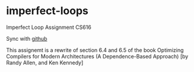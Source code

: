 # imperfect-loops
Imperfect Loop Assignment CS616

Sync with [github](https://github.com/adhuliya/imperfect-loops.git)

This assignemt is a rewrite of section 6.4 and 6.5 of the book Optimizing Compilers for Modern Architectures (A Dependence-Based Approach) [by Randy Allen, and Ken Kennedy]
